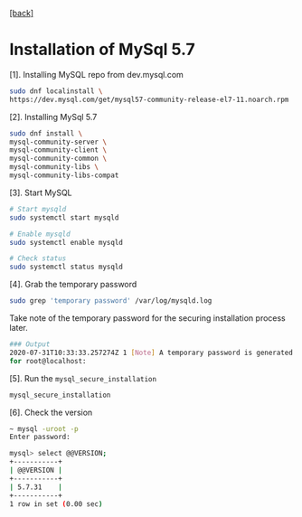 [\[back\]](../)

# Installation of MySql 5.7

[1]. Installing MySQL repo from dev.mysql.com

```bash
sudo dnf localinstall \
https://dev.mysql.com/get/mysql57-community-release-el7-11.noarch.rpm
```

[2]. Installing MySql 5.7

```bash
sudo dnf install \
mysql-community-server \
mysql-community-client \
mysql-community-common \
mysql-community-libs \
mysql-community-libs-compat
```

[3]. Start MySQL 

```bash
# Start mysqld 
sudo systemctl start mysqld

# Enable mysqld
sudo systemctl enable mysqld

# Check status
sudo systemctl status mysqld
```

[4]. Grab the temporary password

```bash
sudo grep 'temporary password' /var/log/mysqld.log
```
Take note of the temporary password for the securing installation
process later.

```bash
### Output
2020-07-31T10:33:33.257274Z 1 [Note] A temporary password is generated
for root@localhost: 
```

[5]. Run the `mysql_secure_installation`

```bash
mysql_secure_installation
```

[6]. Check the version

```bash
~ mysql -uroot -p
Enter password:

mysql> select @@VERSION;
+-----------+
| @@VERSION |
+-----------+
| 5.7.31    |
+-----------+
1 row in set (0.00 sec)
```

